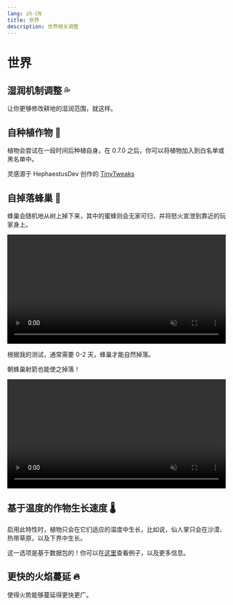 ```yaml
---
lang: zh-CN
title: 世界
description: 世界相关调整
---
```


# 世界

## 湿润机制调整 💦<Badge type="tip" text="^1.4.0" />

让你更够修改耕地的湿润范围，就这样。

## 自种植作物 🌾<Badge type="tip" text="^0.6.0" />

植物会尝试在一段时间后种植自身。在 0.7.0 之后，你可以将植物加入到白名单或黑名单中。

灵感源于 HephaestusDev 创作的 [TinyTweaks](https://www.curseforge.com/minecraft/mc-mods/tinytweaks)

## 自掉落蜂巢 🐝<Badge type="tip" text="^0.1" />

蜂巢会随机地从树上掉下来，其中的蜜蜂则会无家可归，并将怒火宣泄到靠近的玩家身上。

<video style="display: block; margin-left: auto; margin-right: auto; max-width: 100%;" width="520" muted autoplay loop>
  <source src="/videos/bee_fall.webm" type="video/mp4">
  你的浏览器不支持视频标签。
</video>

根据我的测试，通常需要 0-2 天，蜂巢才能自然掉落。

朝蜂巢射箭也能使之掉落！

<video style="display: block; margin-left: auto; margin-right: auto; max-width: 100%;" width="520" muted autoplay loop>
  <source src="/videos/bee_fall_arrow.webm" type="video/mp4">
  你的浏览器不支持视频标签。
</video>

## 基于温度的作物生长速度 🌡️<Badge type="tip" text="^0.1" />

启用此特性时，植物只会在它们适应的温度中生长，比如说，仙人掌只会在沙漠、热带草原，以及下界中生长。

这一选项是基于数据包的！你可以在[这里](https://github.com/melontini/andromeda/blob/1.19-fabric/src/main/resources/data/andromeda/andromeda/crop_temperatures/crops/minecraft_wheat.json)查看例子，以及更多信息。

## 更快的火焰蔓延 🔥<Badge type="danger" text="过时特性" />  <Badge type="tip" text="^0.2.1" />

使得火势能够蔓延得更快更广。
